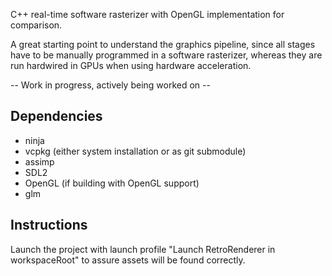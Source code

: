 C++ real-time software rasterizer with OpenGL implementation for comparison. 

A great starting point to understand the graphics pipeline, since all stages have to be manually programmed in a software rasterizer, whereas they are run hardwired in GPUs when using hardware acceleration.

-- Work in progress, actively being worked on --

## Dependencies
- ninja
- vcpkg (either system installation or as git submodule)
- assimp
- SDL2
- OpenGL (if building with OpenGL support)
- glm

## Instructions
Launch the project with launch profile "Launch RetroRenderer in workspaceRoot" to assure assets will be found correctly.